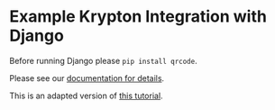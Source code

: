 # Example Krypton Integration with Django

Before running Django please `pip install qrcode`.

Please see our [documentation for details](https://docs.krptn.dev/).

This is an adapted version of [this tutorial](https://learndjango.com/tutorials/django-login-and-logout-tutorial).
